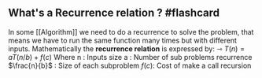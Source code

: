 ## What's a Recurrence relation ? #flashcard 
In some [[Algorithm]] we need to do a recurrence to solve the problem, that means we have to run the same function many times but with different inputs. 
Mathematically the **recurrence relation** is expressed by:
	⇾ $T(n)= a T(n/b)+ f(c)$
	Where 
		n : Inputs size
		a : Number of sub problems recurrence
		$\frac{n}{b}$ : Size of each subproblem 
		$f(c)$: Cost of make a call recursion
		  
<!--ID: 1680112789650-->
